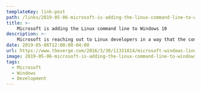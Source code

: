 ```yaml
---
templateKey: link-post
path: /links/2019-05-06-microsoft-is-adding-the-linux-command-line-to-windows-10
title: >-
    Microsoft is adding the Linux command line to Windows 10
description: >-
    Microsoft is reaching out to Linux developers in a way that the company never has before. "The Bash shell is coming to Windows. Yes, the real Bash is coming to Windows," said Microsoft's Kevin Gallo on stage at today's Build 2016 keynote.
date: 2019-05-06T12:00:00-04:00
url: https://www.theverge.com/2016/3/30/11331014/microsoft-windows-linux-ubuntu-bash
image: 2019-05-06-microsoft-is-adding-the-linux-command-line-to-windows-10.jpg
tags:
  - Microsoft
  - Windows
  - Development
---
```

